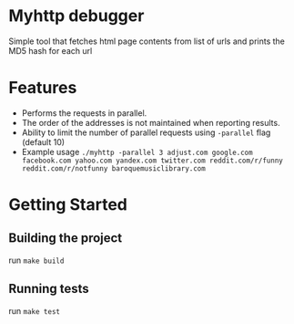 # Myhttp debugger

Simple tool that fetches html page contents from list of urls and prints the MD5 hash for each url

# Features
* Performs the requests in parallel. 
* The order of the addresses is not maintained when reporting results.
* Ability to limit the number of parallel requests using `-parallel` flag (default 10)
* Example usage `./myhttp -parallel 3 adjust.com google.com facebook.com yahoo.com yandex.com twitter.com
  reddit.com/r/funny reddit.com/r/notfunny baroquemusiclibrary.com`

# Getting Started
## Building the project
run `make build`

## Running tests
run `make test`